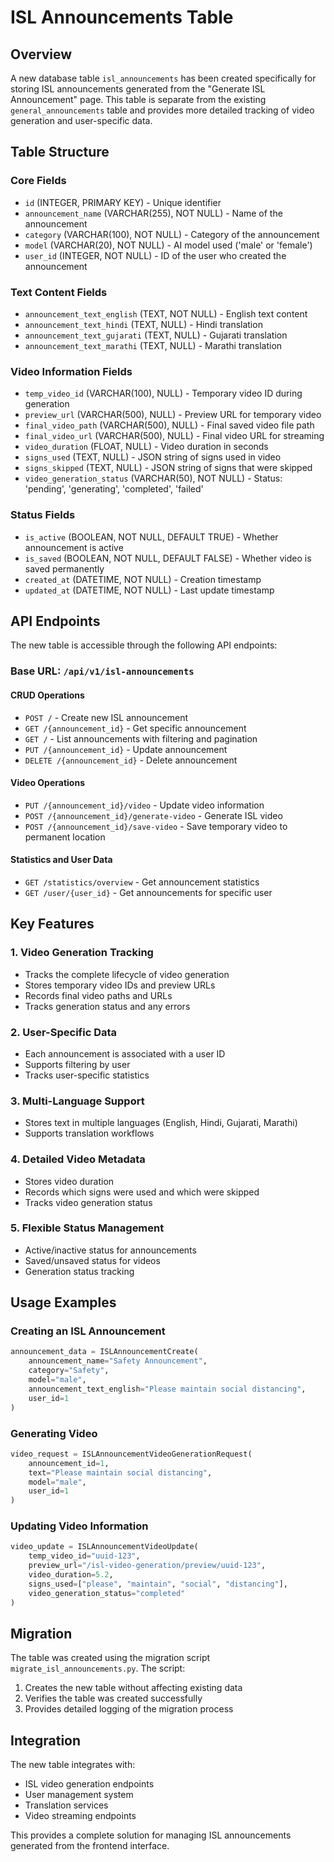 # ISL Announcements Table

## Overview
A new database table `isl_announcements` has been created specifically for storing ISL announcements generated from the "Generate ISL Announcement" page. This table is separate from the existing `general_announcements` table and provides more detailed tracking of video generation and user-specific data.

## Table Structure

### Core Fields
- `id` (INTEGER, PRIMARY KEY) - Unique identifier
- `announcement_name` (VARCHAR(255), NOT NULL) - Name of the announcement
- `category` (VARCHAR(100), NOT NULL) - Category of the announcement
- `model` (VARCHAR(20), NOT NULL) - AI model used ('male' or 'female')
- `user_id` (INTEGER, NOT NULL) - ID of the user who created the announcement

### Text Content Fields
- `announcement_text_english` (TEXT, NOT NULL) - English text content
- `announcement_text_hindi` (TEXT, NULL) - Hindi translation
- `announcement_text_gujarati` (TEXT, NULL) - Gujarati translation
- `announcement_text_marathi` (TEXT, NULL) - Marathi translation

### Video Information Fields
- `temp_video_id` (VARCHAR(100), NULL) - Temporary video ID during generation
- `preview_url` (VARCHAR(500), NULL) - Preview URL for temporary video
- `final_video_path` (VARCHAR(500), NULL) - Final saved video file path
- `final_video_url` (VARCHAR(500), NULL) - Final video URL for streaming
- `video_duration` (FLOAT, NULL) - Video duration in seconds
- `signs_used` (TEXT, NULL) - JSON string of signs used in video
- `signs_skipped` (TEXT, NULL) - JSON string of signs that were skipped
- `video_generation_status` (VARCHAR(50), NOT NULL) - Status: 'pending', 'generating', 'completed', 'failed'

### Status Fields
- `is_active` (BOOLEAN, NOT NULL, DEFAULT TRUE) - Whether announcement is active
- `is_saved` (BOOLEAN, NOT NULL, DEFAULT FALSE) - Whether video is saved permanently
- `created_at` (DATETIME, NOT NULL) - Creation timestamp
- `updated_at` (DATETIME, NOT NULL) - Last update timestamp

## API Endpoints

The new table is accessible through the following API endpoints:

### Base URL: `/api/v1/isl-announcements`

#### CRUD Operations
- `POST /` - Create new ISL announcement
- `GET /{announcement_id}` - Get specific announcement
- `GET /` - List announcements with filtering and pagination
- `PUT /{announcement_id}` - Update announcement
- `DELETE /{announcement_id}` - Delete announcement

#### Video Operations
- `PUT /{announcement_id}/video` - Update video information
- `POST /{announcement_id}/generate-video` - Generate ISL video
- `POST /{announcement_id}/save-video` - Save temporary video to permanent location

#### Statistics and User Data
- `GET /statistics/overview` - Get announcement statistics
- `GET /user/{user_id}` - Get announcements for specific user

## Key Features

### 1. Video Generation Tracking
- Tracks the complete lifecycle of video generation
- Stores temporary video IDs and preview URLs
- Records final video paths and URLs
- Tracks generation status and any errors

### 2. User-Specific Data
- Each announcement is associated with a user ID
- Supports filtering by user
- Tracks user-specific statistics

### 3. Multi-Language Support
- Stores text in multiple languages (English, Hindi, Gujarati, Marathi)
- Supports translation workflows

### 4. Detailed Video Metadata
- Stores video duration
- Records which signs were used and which were skipped
- Tracks video generation status

### 5. Flexible Status Management
- Active/inactive status for announcements
- Saved/unsaved status for videos
- Generation status tracking

## Usage Examples

### Creating an ISL Announcement
```python
announcement_data = ISLAnnouncementCreate(
    announcement_name="Safety Announcement",
    category="Safety",
    model="male",
    announcement_text_english="Please maintain social distancing",
    user_id=1
)
```

### Generating Video
```python
video_request = ISLAnnouncementVideoGenerationRequest(
    announcement_id=1,
    text="Please maintain social distancing",
    model="male",
    user_id=1
)
```

### Updating Video Information
```python
video_update = ISLAnnouncementVideoUpdate(
    temp_video_id="uuid-123",
    preview_url="/isl-video-generation/preview/uuid-123",
    video_duration=5.2,
    signs_used=["please", "maintain", "social", "distancing"],
    video_generation_status="completed"
)
```

## Migration

The table was created using the migration script `migrate_isl_announcements.py`. The script:
1. Creates the new table without affecting existing data
2. Verifies the table was created successfully
3. Provides detailed logging of the migration process

## Integration

The new table integrates with:
- ISL video generation endpoints
- User management system
- Translation services
- Video streaming endpoints

This provides a complete solution for managing ISL announcements generated from the frontend interface.
